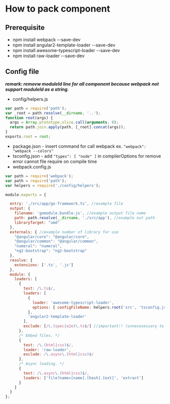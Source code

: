 # How to pack component

## Prerequisite

- npm install webpack --save-dev
- npm install angular2-template-loader --save-dev
- npm install awesome-typescript-loader --save-dev
- npm install raw-loader --save-dev

## Config file
**_remark: removw moduleId line for all component because webpack not support moduleId as a string_**.
- config/helpers.js

```js
var path = require('path');
var _root = path.resolve(__dirname, '..');
function root(args) {
  args = Array.prototype.slice.call(arguments, 0);
  return path.join.apply(path, [_root].concat(args));
}
exports.root = root;
```
- package.json - insert command for call webpack ex. `"webpack": "webpack --colors"`
- tsconfig.json - add `"types": [ "node" ]` in compilerOptions for remove error cannot file require on compile time
- webpack.config.js

```js
var path = require('webpack');
var path = require('path');
var helpers = require('./config/helpers');

module.exports = {

  entry: './src/app/go-framework.ts', //example file
  output: {
    filename: 'gomodule.bundle.js', //example output file name
    path: path.resolve(__dirname, './src/app'), //example out path
    libraryTarget: "umd"
  },
  externals: { //example number of library for use
    "@angular/core": "@angular/core",
    "@angular/common": "@angular/common",
    "numeral": "numeral",
    "ng2-bootstrap": "ng2-bootstrap"
  },
  resolve: {
    extensions: ['.ts', '.js']
  },
  module: {
    loaders: [
      {
        test: /\.ts$/,
        loaders: [
          {
            loader: 'awesome-typescript-loader',
            options: { configFileName: helpers.root('src', 'tsconfig.json') } //point to your tsconfig.json file
          }, 
          'angular2-template-loader'
        ],
        exclude: [/\.(spec|e2e)\.ts$/] //important!! (unnecesessary to compile when pack)
      },
      /* Embed files. */
      { 
        test: /\.(html|css)$/, 
        loader: 'raw-loader',
        exclude: /\.async\.(html|css)$/
      },
      /* Async loading. */
      {
        test: /\.async\.(html|css)$/, 
        loaders: ['file?name=[name].[hash].[ext]', 'extract']
      }
    ]
  }
};
```